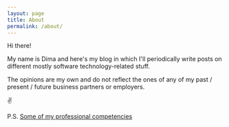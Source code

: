 ```yaml
---
layout: page
title: About
permalink: /about/
---
```


Hi there!

My name is Dima and here's my blog in which I'll periodically write posts on different mostly software technology-related stuff.

The opinions are my own and do not reflect the ones of any of my past / present / future business partners or employers.

:v:

P.S. [Some of my professional competencies](https://bit.ly/doroshenko-bwc)